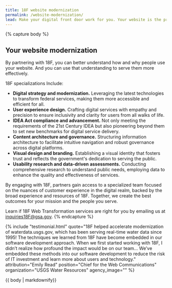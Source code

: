 ```yaml
---
title: 18F website modernization
permalink: /website-modernization/
lead: Make your digital front door work for you. Your website is the primary channel for the public to learn about and interact with your agency. 18F will uplift your customer experience to ensure it is effectively advancing your mission.
---
```


{% capture body %}
## Your website modernization
By partnering with 18F, you can better understand how and why people use your website. And you can use that understanding to serve them more effectively.

18F specializations Include:
- <b>Digital strategy and modernization.</b> Leveraging the latest technologies to transform federal services, making them more accessible and efficient for all.
- <b>User experience design.</b> Crafting digital services with empathy and precision to ensure inclusivity and clarity for users from all walks of life.
- <b>IDEA Act compliance and advancement.</b> Not only meeting the requirements of the 21st Century IDEA but also pioneering beyond them to set new benchmarks for digital service delivery.
- <b>Content architecture and governance.</b> Structuring information architecture to facilitate intuitive navigation and robust governance across digital platforms.
- <b>Visual design and branding.</b> Establishing a visual identity that fosters trust and reflects the government's dedication to serving the public.
- <b>Usability research and data-driven assessments.</b> Conducting comprehensive research to understand public needs, employing data to enhance the quality and effectiveness of services.

By engaging with 18F, partners gain access to a specialized team focused on the nuances of customer experience in the digital realm, backed by the broad experience and resources of 18F. Together, we create the best outcomes for your mission and the people you serve.

Learn if 18F Web Transformation services are right for you by emailing us at <a href="mailto:inquiries18F@gsa.gov">inquiries18F@gsa.gov</a>.
{% endcapture %}


{% include "testimonial.html"
    quote="18F helped accelerate modernization of waterdata.usgs.gov, which has been serving real-time water data since 1995! The techniques we learned from 18F have become embedded in our software development approach. When we first started working with 18F, I didn’t realize how profound the impact would be on our team... We’ve embedded these methods into our software development to reduce the risk of IT investment and learn more about users and technology."
    attribution="Emily Read"
    position="Chief for the Web Communications"
    organization="USGS Water Resources"
    agency_image=""
%}
<section class="usa-section section-padding-6">
<div class="grid-container">
  <div>
    {{ body | markdownify}}
  </div>
</div>
</section>
